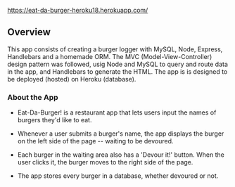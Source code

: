 https://eat-da-burger-heroku18.herokuapp.com/

## Overview 

This app consists of creating a burger logger with MySQL, Node, Express, Handlebars and a homemade ORM.  The MVC (Model-View-Controller) 
design pattern was followed, usig Node and MySQL to query and route data in the app, and Handlebars to generate the HTML.  The app is
is designed to be deployed (hosted) on Heroku (database). 


### About the App

* Eat-Da-Burger! is a restaurant app that lets users input the names of burgers they'd like to eat.

* Whenever a user submits a burger's name, the app displays the burger on the left side of the page -- waiting to be devoured.

* Each burger in the waiting area also has a 'Devour it!' button. When the user clicks it, the burger moves to the right side of the page.

* The app stores every burger in a database, whether devoured or not.


